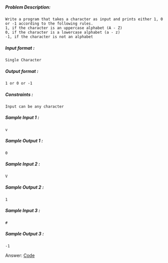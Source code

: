 ##### Problem Description: 
    Write a program that takes a character as input and prints either 1, 0 or -1 according to the following rules.
    1, if the character is an uppercase alphabet (A - Z)
    0, if the character is a lowercase alphabet (a - z)
    -1, if the character is not an alphabet

##### Input format : 
    Single Character

##### Output format : 
    1 or 0 or -1

##### Constraints :
    Input can be any character

 ##### Sample Input 1 : 
    v

##### Sample Output 1 : 
    0

##### Sample Input 2 : 
    V

##### Sample Output 2 : 
    1

##### Sample Input 3 : 

    #

##### Sample Output 3 : 
    -1

Answer: [Code](https://github.com/tovinayak/Java/blob/d6b9e3fe578076fa4f757bf9da52cbad7b2671aa/Lecture%203:%20Conditionals%20and%20Loops/FindCharacterCase.java)
